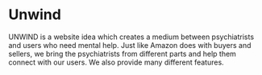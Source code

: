 # Unwind
UNWIND is a website idea which creates a medium between psychiatrists and users who  need mental help. Just like Amazon does with buyers and sellers, we bring the  psychiatrists from different parts and help them connect with our users. We also  provide many different features.
